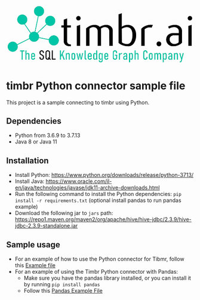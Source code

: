 ![Timbr logo description](Timbr_logo.png)

# timbr Python connector sample file
This project is a sample connecting to timbr using Python.

## Dependencies
- Python from 3.6.9 to 3.7.13
- Java 8 or Java 11

## Installation
- Install Python: https://www.python.org/downloads/release/python-3713/
- Install Java: https://www.oracle.com/il-en/java/technologies/javase/jdk11-archive-downloads.html
- Run the following command to install the Python dependencies: `pip install -r requirements.txt`  (optional install pandas to run pandas example)
- Download the following jar to `jars` path: https://repo1.maven.org/maven2/org/apache/hive/hive-jdbc/2.3.9/hive-jdbc-2.3.9-standalone.jar

## Sample usage
- For an example of how to use the Python connector for Tibmr, follow this [Example file](example.py) 
- For an example of using the Timbr Python connector with Pandas:
  - Make sure you have the pandas library installed, or you can install it by running `pip install pandas`
  - Follow this [Pandas Example File](pandas_example.py)
